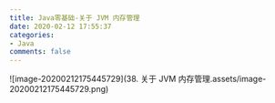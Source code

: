 ```yaml
---
title: Java零基础-关于 JVM 内存管理
date: 2020-02-12 17:55:37
categories:
- Java
comments: false
---
```


![image-20200212175445729](38. 关于 JVM 内存管理.assets/image-20200212175445729.png)